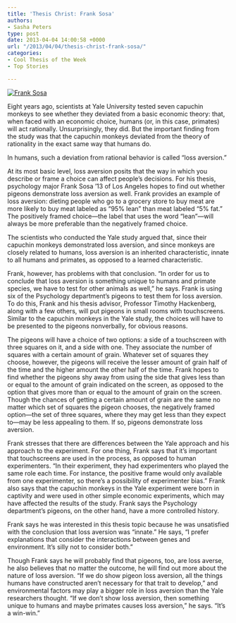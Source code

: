 ```yaml
---
title: 'Thesis Christ: Frank Sosa'
authors:
- Sasha Peters
type: post
date: 2013-04-04 14:00:58 +0000
url: "/2013/04/04/thesis-christ-frank-sosa/"
categories:
- Cool Thesis of the Week
- Top Stories

---
```

[<img class="aligncenter size-full wp-image-2207" alt="Frank Sosa" src="https://i2.wp.com/www.reedquest.org/wp-content/uploads/2013/04/CTOW_web.jpg?resize=770%2C512" data-recalc-dims="1" />][1]

Eight years ago, scientists at Yale University tested seven capuchin monkeys to see whether they deviated from a basic economic theory: that, when faced with an economic choice, humans (or, in this case, primates) will act rationally. Unsurprisingly, they did. But the important finding from the study was that the capuchin monkeys deviated from the theory of rationality in the exact same way that humans do.

In humans, such a deviation from rational behavior is called “loss aversion.”

At its most basic level, loss aversion posits that the way in which you describe or frame a choice can affect people’s decisions. For his thesis, psychology major Frank Sosa ’13 of Los Angeles hopes to find out whether pigeons demonstrate loss aversion as well. Frank provides an example of loss aversion: dieting people who go to a grocery store to buy meat are more likely to buy meat labeled as “95% lean” than meat labeled “5% fat.” The positively framed choice—the label that uses the word “lean”—will always be more preferable than the negatively framed choice.

The scientists who conducted the Yale study argued that, since their capuchin monkeys demonstrated loss aversion, and since monkeys are closely related to humans, loss aversion is an inherited characteristic, innate to all humans and primates, as opposed to a learned characteristic.

Frank, however, has problems with that conclusion. “In order for us to conclude that loss aversion is something unique to humans and primate species, we have to test for other animals as well,” he says. Frank is using six of the Psychology department’s pigeons to test them for loss aversion. To do this, Frank and his thesis advisor, Professor Timothy Hackenberg, along with a few others, will put pigeons in small rooms with touchscreens. Similar to the capuchin monkeys in the Yale study, the choices will have to be presented to the pigeons nonverbally, for obvious reasons.

The pigeons will have a choice of two options: a side of a touchscreen with three squares on it, and a side with one. They associate the number of squares with a certain amount of grain. Whatever set of squares they choose, however, the pigeons will receive the lesser amount of grain half of the time and the higher amount the other half of the time. Frank hopes to find whether the pigeons shy away from using the side that gives less than or equal to the amount of grain indicated on the screen, as opposed to the option that gives more than or equal to the amount of grain on the screen. Though the chances of getting a certain amount of grain are the same no matter which set of squares the pigeon chooses, the negatively framed option—the set of three squares, where they may get less than they expect to—may be less appealing to them. If so, pigeons demonstrate loss aversion.

Frank stresses that there are differences between the Yale approach and his approach to the experiment. For one thing, Frank says that it’s important that touchscreens are used in the process, as opposed to human experimenters. “In their experiment, they had experimenters who played the same role each time. For instance, the positive frame would only available from one experimenter, so there’s a possibility of experimenter bias.” Frank also says that the capuchin monkeys in the Yale experiment were born in captivity and were used in other simple economic experiments, which may have affected the results of the study. Frank says the Psychology department’s pigeons, on the other hand, have a more controlled history.

Frank says he was interested in this thesis topic because he was unsatisfied with the conclusion that loss aversion was “innate.” He says, “I prefer explanations that consider the interactions between genes and environment. It’s silly not to consider both.”

Though Frank says he will probably find that pigeons, too, are loss averse, he also believes that no matter the outcome, he will find out more about the nature of loss aversion. “If we do show pigeon loss aversion, all the things humans have constructed aren’t necessary for that trait to develop,” and environmental factors may play a bigger role in loss aversion than the Yale researchers thought. “If we don’t show loss aversion, then something unique to humans and maybe primates causes loss aversion,” he says. “It’s a win-win.”

 [1]: https://i2.wp.com/www.reedquest.org/wp-content/uploads/2013/04/CTOW_web.jpg